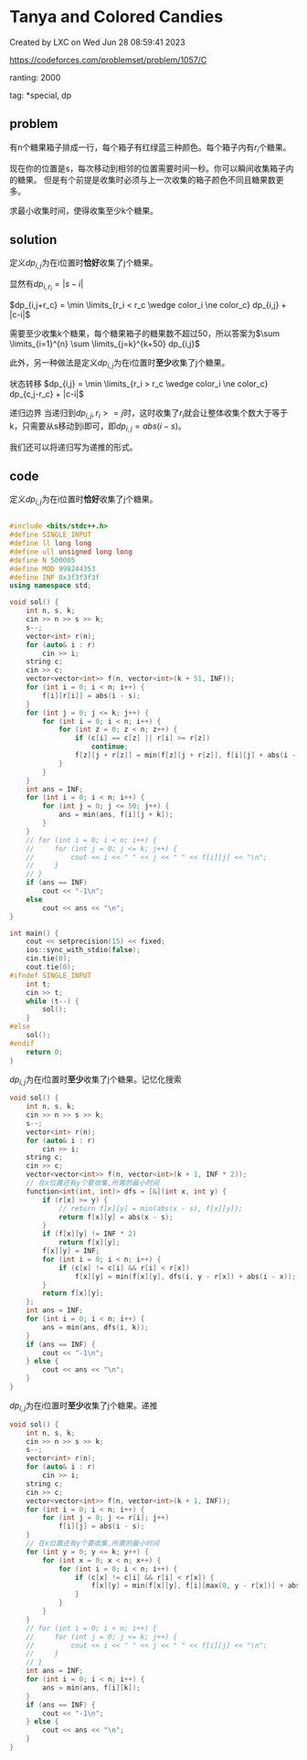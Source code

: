 # Tanya and Colored Candies

Created by LXC on Wed Jun 28 08:59:41 2023

https://codeforces.com/problemset/problem/1057/C

ranting: 2000

tag: *special, dp

## problem

有n个糖果箱子排成一行，每个箱子有红绿蓝三种颜色。每个箱子内有$r_i$个糖果。

现在你的位置是s，每次移动到相邻的位置需要时间一秒。你可以瞬间收集箱子内的糖果。
但是有个前提是收集时必须与上一次收集的箱子颜色不同且糖果数更多。

求最小收集时间，使得收集至少k个糖果。

## solution

定义$dp_{i,j}$为在i位置时**恰好**收集了j个糖果。

显然有$dp_{i,r_i} = |s-i|$

$dp_{i,j+r_c} = \min \limits_{r_i < r_c \wedge color_i \ne color_c} dp_{i,j} + |c-i|$

需要至少收集k个糖果，每个糖果箱子的糖果数不超过50，所以答案为$\sum \limits_{i=1}^{n} \sum \limits_{j=k}^{k+50} dp_{i,j}$

此外，另一种做法是定义$dp_{i,j}$为在i位置时**至少**收集了j个糖果。

状态转移
$dp_{i,j} = \min \limits_{r_i > r_c \wedge color_i \ne color_c} dp_{c,j-r_c} + |c-i|$

递归边界
当递归到$dp_{i,j}, r_i>=j$时，这时收集了$r_i$就会让整体收集个数大于等于k，只需要从s移动到i即可，即$dp_{i,j}=abs(i-s)$。

我们还可以将递归写为递推的形式。

## code
定义$dp_{i,j}$为在i位置时**恰好**收集了j个糖果。
``` cpp

#include <bits/stdc++.h>
#define SINGLE_INPUT
#define ll long long
#define ull unsigned long long
#define N 500005
#define MOD 998244353
#define INF 0x3f3f3f3f
using namespace std;

void sol() {
    int n, s, k;
    cin >> n >> s >> k;
    s--;
    vector<int> r(n);
    for (auto& i : r)
        cin >> i;
    string c;
    cin >> c;
    vector<vector<int>> f(n, vector<int>(k + 51, INF));
    for (int i = 0; i < n; i++) {
        f[i][r[i]] = abs(i - s);
    }
    for (int j = 0; j <= k; j++) {
        for (int i = 0; i < n; i++) {
            for (int z = 0; z < n; z++) {
                if (c[i] == c[z] || r[i] >= r[z])
                    continue;
                f[z][j + r[z]] = min(f[z][j + r[z]], f[i][j] + abs(i - z));
            }
        }
    }
    int ans = INF;
    for (int i = 0; i < n; i++) {
        for (int j = 0; j <= 50; j++) {
            ans = min(ans, f[i][j + k]);
        }
    }
    // for (int i = 0; i < n; i++) {
    //     for (int j = 0; j <= k; j++) {
    //         cout << i << " " << j << " " << f[i][j] << "\n";
    //     }
    // }
    if (ans == INF)
        cout << "-1\n";
    else
        cout << ans << "\n";
}

int main() {
    cout << setprecision(15) << fixed;
    ios::sync_with_stdio(false);
    cin.tie(0);
    cout.tie(0);
#ifndef SINGLE_INPUT
    int t;
    cin >> t;
    while (t--) {
        sol();
    }
#else
    sol();
#endif
    return 0;
}

```
$dp_{i,j}$为在i位置时**至少**收集了j个糖果。记忆化搜索
``` cpp
void sol() {
    int n, s, k;
    cin >> n >> s >> k;
    s--;
    vector<int> r(n);
    for (auto& i : r)
        cin >> i;
    string c;
    cin >> c;
    vector<vector<int>> f(n, vector<int>(k + 1, INF * 2));
    // 在x位置还有y个要收集,所需的最小时间
    function<int(int, int)> dfs = [&](int x, int y) {
        if (r[x] >= y) {
            // return f[x][y] = min(abs(x - s), f[x][y]);
            return f[x][y] = abs(x - s);
        }
        if (f[x][y] != INF * 2)
            return f[x][y];
        f[x][y] = INF;
        for (int i = 0; i < n; i++) {
            if (c[x] != c[i] && r[i] < r[x])
                f[x][y] = min(f[x][y], dfs(i, y - r[x]) + abs(i - x));
        }
        return f[x][y];
    };
    int ans = INF;
    for (int i = 0; i < n; i++) {
        ans = min(ans, dfs(i, k));
    }
    if (ans == INF) {
        cout << "-1\n";
    } else {
        cout << ans << "\n";
    }
}
```
$dp_{i,j}$为在i位置时**至少**收集了j个糖果。递推
``` cpp
void sol() {
    int n, s, k;
    cin >> n >> s >> k;
    s--;
    vector<int> r(n);
    for (auto& i : r)
        cin >> i;
    string c;
    cin >> c;
    vector<vector<int>> f(n, vector<int>(k + 1, INF));
    for (int i = 0; i < n; i++) {
        for (int j = 0; j <= r[i]; j++)
            f[i][j] = abs(i - s);
    }
    // 在x位置还有y个要收集,所需的最小时间
    for (int y = 0; y <= k; y++) {
        for (int x = 0; x < n; x++) {
            for (int i = 0; i < n; i++) {
                if (c[x] != c[i] && r[i] < r[x]) {
                    f[x][y] = min(f[x][y], f[i][max(0, y - r[x])] + abs(i - x));
                }
            }
        }
    }
    // for (int i = 0; i < n; i++) {
    //     for (int j = 0; j <= k; j++) {
    //         cout << i << " " << j << " " << f[i][j] << "\n";
    //     }
    // }
    int ans = INF;
    for (int i = 0; i < n; i++) {
        ans = min(ans, f[i][k]);
    }
    if (ans == INF) {
        cout << "-1\n";
    } else {
        cout << ans << "\n";
    }
}
```